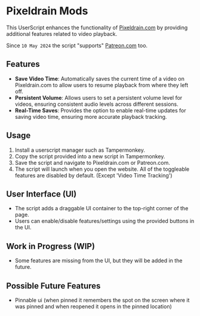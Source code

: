 # Pixeldrain Mods

This UserScript enhances the functionality of [Pixeldrain.com](https://pixeldrain.com) by providing additional features related to video playback.

Since `10 May 2024` the script "supports" [Patreon.com](https://www.patreon.com) too.

## Features

- **Save Video Time**: Automatically saves the current time of a video on Pixeldrain.com to allow users to resume playback from where they left off.
- **Persistent Volume**: Allows users to set a persistent volume level for videos, ensuring consistent audio levels across different sessions.
- **Real-Time Saves**: Provides the option to enable real-time updates for saving video time, ensuring more accurate playback tracking.

## Usage

1. Install a userscript manager such as Tampermonkey.
2. Copy the script provided into a new script in Tampermonkey.
3. Save the script and navigate to Pixeldrain.com or Patreon.com.
4. The script will launch when you open the website. All of the toggleable features are disabled by default. (Except 'Video Time Tracking')

## User Interface (UI)

- The script adds a draggable UI container to the top-right corner of the page.
- Users can enable/disable features/settings using the provided buttons in the UI.

## Work in Progress (WIP)

- Some features are missing from the UI, but they will be added in the future.

## Possible Future Features

- Pinnable ui (when pinned it remembers the spot on the screen where it was pinned and when reopened it opens in the pinned location)
